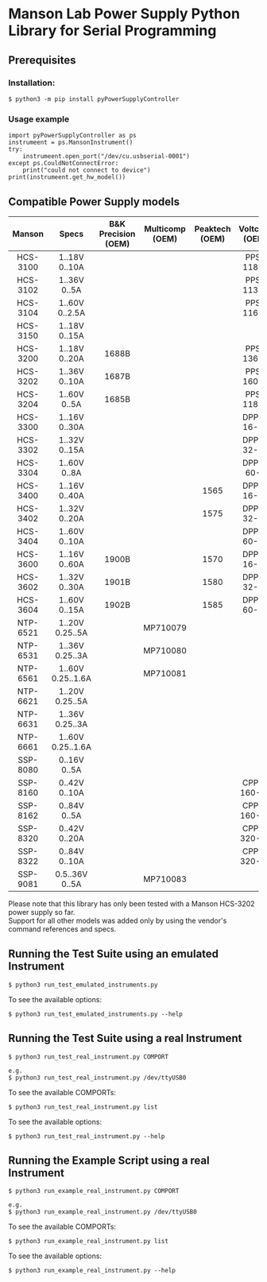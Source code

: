 # Manson Lab Power Supply Python Library for Serial Programming

## Prerequisites

### Installation:
```
$ python3 -m pip install pyPowerSupplyController
```

### Usage example
```
import pyPowerSupplyController as ps
instrumeent = ps.MansonInstrument()
try:
    instrumeent.open_port("/dev/cu.usbserial-0001")
except ps.CouldNotConnectError:
    print("could not connect to device")
print(instrumeent.get_hw_model())
```
## Compatible Power Supply models

| Manson   | Specs             | B&K Precision (OEM) | Multicomp (OEM) | Peaktech (OEM) | Voltcraft (OEM) |
|:--------:|:-----------------:|:-------------------:|:---------------:|:--------------:|:---------------:|
| HCS-3100 | 1..18V 0..10A     |                     |                 |                | PPS-11810       |
| HCS-3102 | 1..36V 0..5A      |                     |                 |                | PPS-11360       |
| HCS-3104 | 1..60V 0..2.5A    |                     |                 |                | PPS-11603       |
| HCS-3150 | 1..18V 0..15A     |                     |                 |                |                 |
| HCS-3200 | 1..18V 0..20A     | 1688B               |                 |                | PPS-13610       |
| HCS-3202 | 1..36V 0..10A     | 1687B               |                 |                | PPS-16005       |
| HCS-3204 | 1..60V 0..5A      | 1685B               |                 |                | PPS-11815       |
| HCS-3300 | 1..16V 0..30A     |                     |                 |                | DPPS-16-30      |
| HCS-3302 | 1..32V 0..15A     |                     |                 |                | DPPS-32-15      |
| HCS-3304 | 1..60V 0..8A      |                     |                 |                | DPPS-60-8       |
| HCS-3400 | 1..16V 0..40A     |                     |                 | 1565           | DPPS-16-40      |
| HCS-3402 | 1..32V 0..20A     |                     |                 | 1575           | DPPS-32-20      |
| HCS-3404 | 1..60V 0..10A     |                     |                 |                | DPPS-60-10      |
| HCS-3600 | 1..16V 0..60A     | 1900B               |                 | 1570           | DPPS-16-60      |
| HCS-3602 | 1..32V 0..30A     | 1901B               |                 | 1580           | DPPS-32-30      |
| HCS-3604 | 1..60V 0..15A     | 1902B               |                 | 1585           | DPPS-60-15      |
| NTP-6521 | 1..20V 0.25..5A   |                     | MP710079        |                |                 |
| NTP-6531 | 1..36V 0.25..3A   |                     | MP710080        |                |                 |
| NTP-6561 | 1..60V 0.25..1.6A |                     | MP710081        |                |                 |
| NTP-6621 | 1..20V 0.25..5A   |                     |                 |                |                 |
| NTP-6631 | 1..36V 0.25..3A   |                     |                 |                |                 |
| NTP-6661 | 1..60V 0.25..1.6A |                     |                 |                |                 |
| SSP-8080 | 0..16V 0..5A      |                     |                 |                |                 |
| SSP-8160 | 0..42V 0..10A     |                     |                 |                | CPPS-160-42     |
| SSP-8162 | 0..84V 0..5A      |                     |                 |                | CPPS-160-84     |
| SSP-8320 | 0..42V 0..20A     |                     |                 |                | CPPS-320-42     |
| SSP-8322 | 0..84V 0..10A     |                     |                 |                | CPPS-320-84     |
| SSP-9081 | 0.5..36V 0..5A    |                     | MP710083        |                |                 |

Please note that this library has only been tested with a Manson HCS-3202 power supply so far.  
Support for all other models was added only by using the vendor's command references and specs.

## Running the Test Suite using an emulated Instrument

```
$ python3 run_test_emulated_instruments.py
```

To see the available options:

```
$ python3 run_test_emulated_instruments.py --help
```

## Running the Test Suite using a real Instrument

```
$ python3 run_test_real_instrument.py COMPORT

e.g.
$ python3 run_test_real_instrument.py /dev/ttyUSB0
```

To see the available COMPORTs:

```
$ python3 run_test_real_instrument.py list
```

To see the available options:

```
$ python3 run_test_real_instrument.py --help
```

## Running the Example Script using a real Instrument

```
$ python3 run_example_real_instrument.py COMPORT

e.g.
$ python3 run_example_real_instrument.py /dev/ttyUSB0
```

To see the available COMPORTs:

```
$ python3 run_example_real_instrument.py list
```

To see the available options:

```
$ python3 run_example_real_instrument.py --help
```
